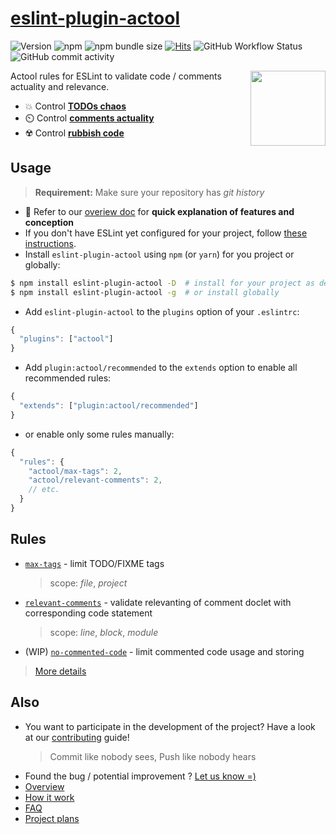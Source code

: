 # [eslint-plugin-actool](https://www.npmjs.com/package/eslint-plugin-actool)

<!-- FIXME: simplify -->
<!-- see: https://gist.github.com/ChrisTollefson/a3af6d902a74a0afd1c2d79aadc9bb3f -->

[d:contributing]: https://github.com/actool/eslint-plugin-actool/blob/master/CONTRIBUTING.md
[d:howit]: https://github.com/actool/eslint-plugin-actool/blob/master/docs/how-it-work.md
[d:faq]: https://github.com/actool/eslint-plugin-actool/blob/master/docs/faq.md
[d:plans]: https://github.com/actool/eslint-plugin-actool/blob/master/docs/plans.md
[d:overview]: https://github.com/actool/eslint-plugin-actool/blob/master/docs/overview.md
[d:overview#todos]: https://github.com/actool/eslint-plugin-actool/blob/master/docs/overview.md#todos-chaos
[d:overview#comments]: https://github.com/actool/eslint-plugin-actool/blob/master/docs/overview.md#comments-relevancy
[d:overview#rubbish]: https://github.com/actool/eslint-plugin-actool/blob/master/docs/overview.md#rubbish-code
[rules]: https://github.com/actool/eslint-plugin-actool/tree/master/docs/rules
[r:max-tags]: https://github.com/actool/eslint-plugin-actool/tree/master/docs/rules/max-tags.md
[r:relevant-comments]: https://github.com/actool/eslint-plugin-actool/tree/master/docs/rules/relevant-comments.md
[r:no-commented-code]: https://github.com/actool/eslint-plugin-actool/tree/master/docs/rules/no-commented-code.md
[issues]: https://github.com/actool/eslint-plugin-actool/issues

![Version](https://img.shields.io/github/package-json/v/actool/eslint-plugin-actool)
![npm](https://img.shields.io/npm/dw/eslint-plugin-actool)
![npm bundle size](https://img.shields.io/bundlephobia/min/eslint-plugin-actool)
[![Hits](https://hits.seeyoufarm.com/api/count/incr/badge.svg?url=https%3A%2F%2Fgithub.com%2Factool%2Feslint-plugin-actool&count_bg=%2379C83D&title_bg=%23555555&icon=&icon_color=%23E7E7E7&title=hits&edge_flat=false)](https://hits.seeyoufarm.com)
![GitHub Workflow Status](https://img.shields.io/github/workflow/status/actool/eslint-plugin-actool/Test%20current%20bulid?label=tests)
![GitHub commit activity](https://img.shields.io/github/commit-activity/w/actool/eslint-plugin-actool)
<!-- ![GitHub top language](https://img.shields.io/github/languages/top/actool/eslint-plugin-actool) -->
<!-- [![GitHub license](https://img.shields.io/github/license/actool/eslint-plugin-actool)](https://github.com/actool/eslint-plugin-actool/blob/master/LICENSE) -->

<!-- TODO: https://shields.io/category/build -->
<!-- TODO: https://shields.io/category/coverage -->
<!-- TODO: https://shields.io/category/analysis -->
<!--TODO ![CI](https://github.com/actool/eslint-plugin-actool/workflows/CI/badge.svg?branch=master) -->

<img src="https://avatars2.githubusercontent.com/u/74495859?s=200&v=4" height="120" align="right">

Actool rules for ESLint to validate code / comments actuality and relevance.

- 💥 Control **[TODOs chaos][d:overview#todos]**
- ⏲️ Control **[comments actuality][d:overview#comments]**
- ☢️ Control **[rubbish code][d:overview#rubbish]**

<!-- TODO [**Propose or contribute a new rule ➡**](.github/contributing.md) -->

<!-- NOTE: uncomment later if needed
> **DISCLAIMER**: Work in process, and accordingly:
> - For a while - here is **approximate** description
> - There are a **lot of bugs** =)
> - First stable version will be signed as **0.1.0**
-->

<!-- NOTE: uncomment later if needed
## Table of contents

<!--ts-- >
   * [Usage](#usage)
   * [Rules](#rules)
   * [Also](#also)
<!--te-- > 
-->

## Usage
> **Requirement:** Make sure your repository has *git history*

* 💫 Refer to our [overiew doc][d:overview] for **quick explanation of features and conception**
* If you don't have ESLint yet configured for your project, follow [these instructions](https://github.com/eslint/eslint#installation-and-usage).
* Install `eslint-plugin-actool` using `npm` (or `yarn`) for you project or globally:

```sh
$ npm install eslint-plugin-actool -D  # install for your project as devDep
$ npm install eslint-plugin-actool -g  # or install globally
```

* Add `eslint-plugin-actool` to the `plugins` option of your `.eslintrc`:

```js
{
  "plugins": ["actool"]
}
```

* Add `plugin:actool/recommended` to the `extends` option to enable all recommended rules:

```js
{
  "extends": ["plugin:actool/recommended"]
}
```

* or enable only some rules manually:

```js
{
  "rules": {
    "actool/max-tags": 2,
    "actool/relevant-comments": 2,
    // etc.
  }
}
```

## Rules

- [`max-tags`][r:max-tags] - limit TODO/FIXME tags
   > scope: *file*, *project*
- [`relevant-comments`][r:relevant-comments] - validate relevanting of comment doclet with corresponding code statement
   > scope: *line*, *block*, *module*
- (WIP) [`no-commented-code`][r:no-commented-code] - limit commented code usage and storing

> [More details][d:howit]

## Also
- You want to participate in the development of the project? Have a look at our [contributing][d:contributing] guide!
   > Commit like nobody sees, Push like nobody hears
- Found the bug / potential improvement ? [Let us know =)][issues]
- [Overview][d:overview]
- [How it work][d:howit]
- [FAQ][d:faq]
- [Project plans][d:plans]
